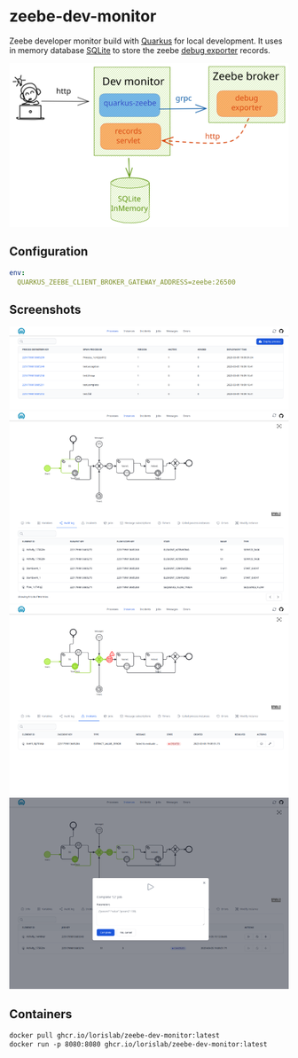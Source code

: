 # zeebe-dev-monitor

Zeebe developer monitor build with [Quarkus](https://quarkus.io/) for local development. It uses in memory database [SQLite](https://www.sqlite.org/) to store the 
zeebe [debug exporter](https://github.com/camunda-community-hub/zeebe-test-container#debug-exporter) records.

![Architecture](./docs/diagram.svg)

## Configuration

```yaml
env:
  QUARKUS_ZEEBE_CLIENT_BROKER_GATEWAY_ADDRESS=zeebe:26500
```
## Screenshots

![Screenshot](./docs/zeebe-dev-monitor-processes-800.png)
![Screenshot](./docs/zeebe-dev-monitor-instance-800.png)
![Screenshot](./docs/zeebe-dev-monitor-incident-800.png)
![Screenshot](./docs/zeebe-dev-monitor-complete-job-800.png)

## Containers

```shell
docker pull ghcr.io/lorislab/zeebe-dev-monitor:latest
docker run -p 8080:8080 ghcr.io/lorislab/zeebe-dev-monitor:latest 
```


